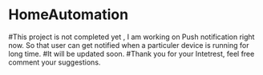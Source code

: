 # HomeAutomation
#This project is not completed yet , I am working on Push notification right now.
So that user can get notified when a particuler device is running for long time.
#It will be updated soon.
#Thank you for your Intetrest, feel free comment your suggestions.
